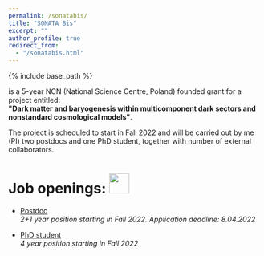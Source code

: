 ```yaml
---
permalink: /sonatabis/
title: "SONATA Bis"
excerpt: ""
author_profile: true
redirect_from:
  - "/sonatabis.html"
---
```


{% include base_path %}

is a 5-year NCN (National Science Centre, Poland) founded grant for a project  entitled: <br>
**"Dark matter and baryogenesis within multicomponent dark sectors and nonstandard
cosmological models"**.

The project is scheduled to start in Fall 2022 and will be carried out by me (PI) two postdocs and one PhD student, together with number of external collaborators.

Job openings: <img src="http://ahryczuk.github.io/files/new.pdf" height="40px" width="40px" border="0px">
======

* <a href="http://ahryczuk.github.io/postdoc.html"> Postdoc </a> <br>
_2+1 year position starting in Fall 2022. Application deadline: 8.04.2022_ <br>


* <a href="http://ahryczuk.github.io/phdstudent.html"> PhD student </a> <br>
_4 year position starting in Fall 2022_ <br>
